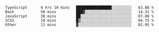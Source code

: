 <!--START_SECTION:waka-->

```text
TypeScript      4 hrs 10 mins   ████████████████░░░░░░░░░   63.88 %
Bash            56 mins         ███▓░░░░░░░░░░░░░░░░░░░░░   14.31 %
JavaScript      30 mins         ██░░░░░░░░░░░░░░░░░░░░░░░   07.88 %
SCSS            18 mins         █▒░░░░░░░░░░░░░░░░░░░░░░░   04.75 %
Other           11 mins         ▓░░░░░░░░░░░░░░░░░░░░░░░░   02.95 %
```

<!--END_SECTION:waka-->


<!--
**Leorio21/Leorio21** is a ✨ _special_ ✨ repository because its `README.md` (this file) appears on your GitHub profile.

Here are some ideas to get you started:

- 🔭 I’m currently working on ...
- 🌱 I’m currently learning ...
- 👯 I’m looking to collaborate on ...
- 🤔 I’m looking for help with ...
- 💬 Ask me about ...
- 📫 How to reach me: ...
- 😄 Pronouns: ...
- ⚡ Fun fact: ...
-->

